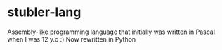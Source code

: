 # stubler-lang
Assembly-like programming language that initially was written in Pascal when I was 12 y.o :) Now rewritten in Python
